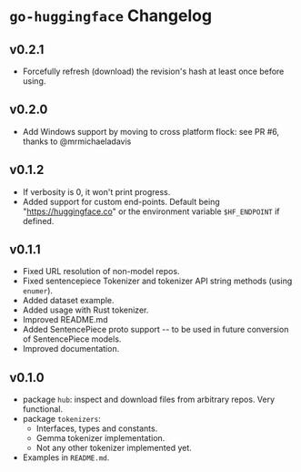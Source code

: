 # `go-huggingface` Changelog

## v0.2.1

* Forcefully refresh (download) the revision's hash at least once before using.

## v0.2.0

* Add Windows support by moving to cross platform flock: see PR #6, thanks to @mrmichaeladavis

## v0.1.2

* If verbosity is 0, it won't print progress.
* Added support for custom end-points. Default being "https://huggingface.co" or the environment variable
  `$HF_ENDPOINT` if defined.

## v0.1.1

* Fixed URL resolution of non-model repos.
* Fixed sentencepiece Tokenizer and tokenizer API string methods (using `enumer`).
* Added dataset example. 
* Added usage with Rust tokenizer.
* Improved README.md
* Added SentencePiece proto support -- to be used in future conversion of SentencePiece models.
* Improved documentation.

## v0.1.0

* package `hub`: inspect and download files from arbitrary repos. Very functional.
* package `tokenizers`:
	* Interfaces, types and constants.
	* Gemma tokenizer implementation.
	* Not any other tokenizer implemented yet.
* Examples in `README.md`.